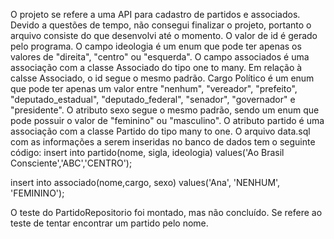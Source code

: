 O projeto se refere a uma API para cadastro de partidos e associados.
Devido a questões de tempo, não consegui finalizar o projeto, portanto o arquivo consiste do que desenvolvi até o momento.
O valor de id é gerado pelo programa. O campo ideologia é um enum que pode ter apenas os valores de "direita", "centro" ou "esquerda". O campo associados é uma associação com a classe Associado do tipo one to many.
Em relação à calsse Associado, o id segue o mesmo padrão. Cargo Político é um enum que pode ter apenas um valor entre "nenhum", "vereador", "prefeito", "deputado_estadual", "deputado_federal", "senador", "governador" e "presidente". O atributo sexo segue o mesmo padrão, sendo um enum que pode possuir o valor de "feminino" ou "masculino". O atributo partido é uma associação com a classe Partido do tipo many to one.
O arquivo data.sql com as informações a serem inseridas no banco de dados tem o seguinte código:
insert into partido(nome, sigla, ideologia) values('Ao Brasil Consciente','ABC','CENTRO');

insert into associado(nome,cargo, sexo) values('Ana', 'NENHUM', 'FEMININO');

O teste do PartidoRepositorio foi montado, mas não concluído. Se refere ao teste de tentar encontrar um partido pelo nome.